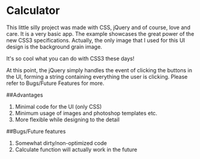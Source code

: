 # Calculator

This little silly project was made with CSS, jQuery and of course, love and care. It is a very basic app. The example showcases the great power of the new CSS3 specifications. Actually, the only image that I used for this UI design is the background grain image.

It's so cool what you can do with CSS3 these days!

At this point, the jQuery simply handles the event of clicking the buttons in the UI, forming a string containing everything the user is clicking. Please refer to Bugs/Future Features for more.

##Advantages
1. Minimal code for the UI (only CSS)
2. Minimum usage of images and photoshop templates etc.
3. More flexible while designing to the detail

##Bugs/Future features
1. Somewhat dirty/non-optimized code
2. Calculate function will actually work in the future